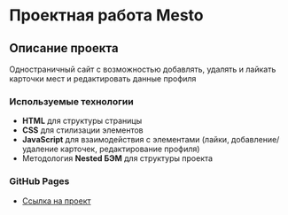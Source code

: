 # Проектная работа Mesto

## Описание проекта
Одностраничный сайт с возможностью добавлять, удалять и лайкать карточки мест и редактировать данные профиля

### **Используемые технологии**

* **HTML** для структуры страницы
* **CSS** для стилизации элементов
* **JavaScript** для взаимодействия с элементами (лайки, добавление/удаление карточек, редактирование профиля)
* Методология **Nested БЭМ** для структуры проекта

### **GitHub Pages**
* [Ссылка на проект]()
